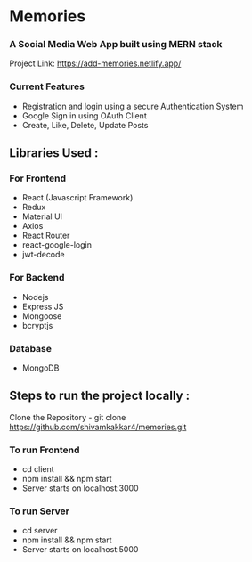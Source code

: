 # Memories
### A Social Media Web App built using MERN stack  
Project Link: https://add-memories.netlify.app/

### Current Features
- Registration and login using a secure Authentication System
- Google Sign in using OAuth Client
- Create, Like, Delete, Update Posts

## Libraries Used : 
### For Frontend
- React (Javascript Framework)
- Redux
- Material UI
- Axios
- React Router
- react-google-login
- jwt-decode

### For Backend
- Nodejs
- Express JS
- Mongoose
- bcryptjs

### Database
- MongoDB

## Steps to run the project locally : 

Clone the Repository - git clone https://github.com/shivamkakkar4/memories.git

### To run Frontend
- cd client  
- npm install && npm start
- Server starts on localhost:3000

### To run Server

- cd server
- npm install && npm start
- Server starts on localhost:5000
